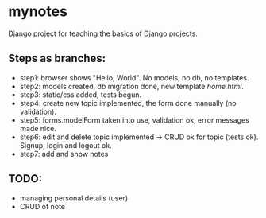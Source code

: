 # mynotes
Django project for teaching the basics of Django projects.

## Steps as branches:
* step1: browser shows "Hello, World". No models, no db, no templates.
* step2: models created, db migration done, new template *home.html*.
* step3: static/css added, tests begun.
* step4: create new topic implemented, the form done manually (no validation).
* step5: forms.modelForm taken into use, validation ok, error messages made nice.
* step6: edit and delete topic implemented -> CRUD ok for topic (tests ok). Signup, login and logout ok.
* step7: add and show notes

## TODO:
* managing personal details (user)
* CRUD of note
